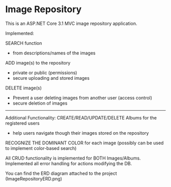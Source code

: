 # Image Repository

This is an ASP.NET Core 3.1 MVC image repository application.

Implemented:

SEARCH function
* from descriptions/names of the images

ADD image(s) to the repository
* private or public (permissions)
* secure uploading and stored images

DELETE image(s)
* Prevent a user deleting images from another user (access control)
* secure deletion of images

******************************************************************************************

Additional Functionality:
CREATE/READ/UPDATE/DELETE Albums for the registered users
* help users navigate though their images stored on the repository

RECOGNIZE THE DOMINANT COLOR for each image (possibly can be used to implement color-based search)






All CRUD functionality is implemented for BOTH Images/Albums.
Implemented all error handling for actions modifying the DB.

You can find the ERD diagram attached to the project (ImageRepositoryERD.png)
